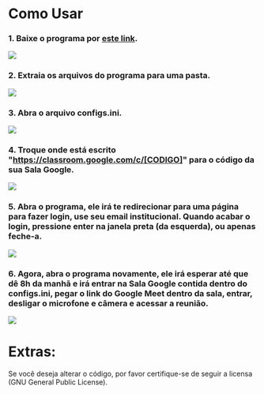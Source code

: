 # Como Usar

### 1. Baixe o programa por [este link](https://github.com/garrafielo/Bot-Gostoso999/releases).
<img src="https://imgur.com/GuX8t1a.jpg"/>

### 2. Extraia os arquivos do programa para uma pasta.
<img src="https://imgur.com/BRjUNc9.jpg"/>

### 3. Abra o arquivo configs.ini.
<img src="https://imgur.com/3y5ps9T.jpg"/>
<br>

### 4. Troque onde está escrito "https://classroom.google.com/c/[CODIGO]" para o código da sua Sala Google.
<img src="https://imgur.com/ab8qck7.jpg"/>

### 5. Abra o programa, ele irá te redirecionar para uma página para fazer login, use seu email institucional. Quando acabar o login, pressione enter na janela preta (da esquerda), ou apenas feche-a.
<img src="https://imgur.com/1RR8OIq.jpg"/>
<br>

### 6. Agora, abra o programa novamente, ele irá esperar até que dê 8h da manhã e irá entrar na Sala Google contida dentro do configs.ini, pegar o link do Google Meet dentro da sala, entrar, desligar o microfone e câmera e acessar a reunião.
<img src="https://imgur.com/8c4Lkw9.jpg"/>

<br>

# Extras:

Se você deseja alterar o código, por favor certifique-se de seguir a licensa (GNU General Public License).